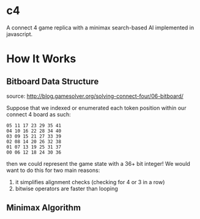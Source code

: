 # c4
A connect 4 game replica with a minimax search-based AI implemented in javascript. 

# How It Works

## Bitboard Data Structure
source: http://blog.gamesolver.org/solving-connect-four/06-bitboard/

Suppose that we indexed or enumerated each token position within our connect 4 board as such:

```
05 11 17 23 29 35 41
04 10 16 22 28 34 40
03 09 15 21 27 33 39
02 08 14 20 26 32 38
01 07 13 19 25 31 37
00 06 12 18 24 30 36 
```

then we could represent the game state with a 36+ bit integer! We would want to do this for two main reasons:
1. it simplifies alignment checks (checking for 4 or 3 in a row)
2. bitwise operators are faster than looping

## Minimax Algorithm
